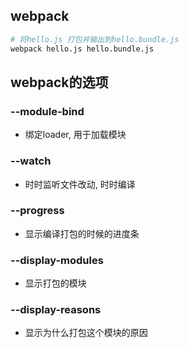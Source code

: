 ## webpack 

```bash
# 将hello.js 打包并输出到hello.bundle.js
webpack hello.js hello.bundle.js
```

## webpack的选项

### --module-bind
- 绑定loader, 用于加载模块

### --watch
- 时时监听文件改动, 时时编译

### --progress
- 显示编译打包的时候的进度条

### --display-modules
- 显示打包的模块

### --display-reasons
- 显示为什么打包这个模块的原因

